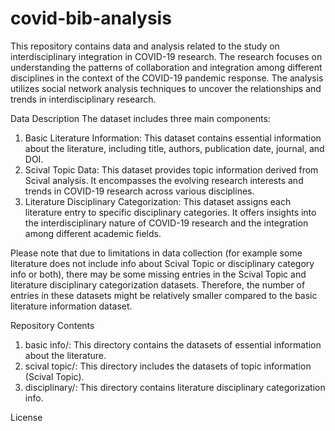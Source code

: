 # covid-bib-analysis

This repository contains data and analysis related to the study on interdisciplinary integration in COVID-19 research. The research focuses on understanding the patterns of collaboration and integration among different disciplines in the context of the COVID-19 pandemic response. The analysis utilizes social network analysis techniques to uncover the relationships and trends in interdisciplinary research.

Data Description
The dataset includes three main components:

1. Basic Literature Information: This dataset contains essential information about the literature, including title, authors, publication date, journal, and DOI.
2. Scival Topic Data: This dataset provides topic information derived from Scival analysis. It encompasses the evolving research interests and trends in COVID-19 research across various disciplines.
3. Literature Disciplinary Categorization: This dataset assigns each literature entry to specific disciplinary categories. It offers insights into the interdisciplinary nature of COVID-19 research and the integration among different academic fields.

Please note that due to limitations in data collection (for example some literature does not include info about Scival Topic or disciplinary category info or both), there may be some missing entries in the Scival Topic and literature disciplinary categorization datasets. Therefore, the number of entries in these datasets might be relatively smaller compared to the basic literature information dataset.

Repository Contents
1. basic info/: This directory contains the datasets of essential information about the literature.
2. scival topic/: This directory includes the datasets of topic information (Scival Topic).
3. disciplinary/: This directory contains literature disciplinary categorization info.


License
